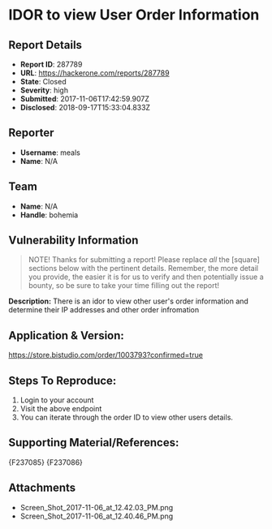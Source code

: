 # IDOR to view User Order Information

## Report Details
- **Report ID**: 287789
- **URL**: https://hackerone.com/reports/287789
- **State**: Closed
- **Severity**: high
- **Submitted**: 2017-11-06T17:42:59.907Z
- **Disclosed**: 2018-09-17T15:33:04.833Z

## Reporter
- **Username**: meals
- **Name**: N/A

## Team
- **Name**: N/A
- **Handle**: bohemia

## Vulnerability Information
> NOTE! Thanks for submitting a report! Please replace *all* the [square] sections below with the pertinent details. Remember, the more detail you provide, the easier it is for us to verify and then potentially issue a bounty, so be sure to take your time filling out the report!


**Description:** There is an idor to view other user's order information and determine their IP addresses and other order infromation

## Application & Version:

https://store.bistudio.com/order/1003793?confirmed=true

## Steps To Reproduce:
1. Login to your account
2. Visit the above endpoint
3. You can iterate through the order ID to view other users details.

## Supporting Material/References:

{F237085}
{F237086}

## Attachments
- Screen_Shot_2017-11-06_at_12.42.03_PM.png
- Screen_Shot_2017-11-06_at_12.40.46_PM.png
